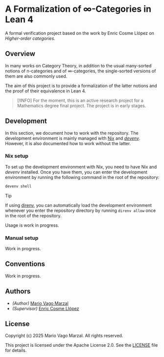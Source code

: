 # A Formalization of ∞-Categories in Lean 4

A formal verification project based on the work by Enric Cosme Llópez on
_Higher-order categories_.

## Overview

In many works on Category Theory, in addition to the usual many-sorted notions
of n-categories and of ∞-categories, the single-sorted versions of them are
also commonly used.

The aim of this project is to provide a formalization of the latter notions and
the proof of their equivalence in Lean 4.

> [!INFO]
> For the moment, this is an active research project for a Mathematics degree
> final project. The project is in early stages.

## Development

In this section, we document how to work with the repository. The development
environment is mainly managed with [Nix][nix] and *[devenv][devenv]*. However,
it is also documented how to work without the latter.

### Nix setup

To set up the development environment with Nix, you need to have Nix and
*devenv* installed. Once you have them, you can enter the development
environment by running the following command in the root of the repository:

```bash
devenv shell
```

> [!TIP]
> If using [direnv][direnv], you can automatically load the development
> environment whenever you enter the repository directory by running
> `direnv allow` once in the root of the repository.

Usage is work in progress.

### Manual setup

Work in progress.

## Conventions

Work in progress.

## Authors

- *(Author)* [Mario Vago Marzal][mario]
- *(Supervisor)* [Enric Cosme Llópez][enric]

## License

Copyright (c) 2025 Mario Vago Marzal. All rights reserved.

This project is licensed under the Apache License 2.0. See the
[LICENSE](LICENSE) file for details.

<!-- External links -->
[nix]: https://nixos.org/
[devenv]: https://devenv.sh/
[direnv]: https://direnv.net/
[mario]: https://github.com/mariovagomarzal
[enric]: https://github.com/encosllo
